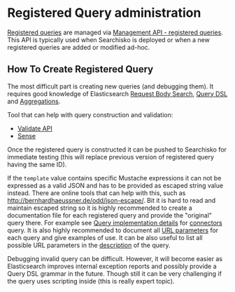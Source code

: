 # Registered Query administration

[Registered queries](../rest-api/management/query.md) are managed via [Management API - registered queries](http://docs.jbossorg.apiary.io/#reference/management-api-registered-queries).
This API is typically used when Searchisko is deployed or when a new registered queries are added or modified ad-hoc.


## How To Create Registered Query

The most difficult part is creating new queries (and debugging them). It requires good knowledge of Elasticsearch
[Request Body Search](https://www.elastic.co/guide/en/elasticsearch/reference/1.4/search-request-body.html),
[Query DSL](https://www.elastic.co/guide/en/elasticsearch/reference/1.4/query-dsl.html) and
[Aggregations](https://www.elastic.co/guide/en/elasticsearch/reference/1.4/search-aggregations.html).
 
Tool that can help with query construction and validation:
  - [Validate API](https://www.elastic.co/guide/en/elasticsearch/reference/1.4/search-validate.html)
  - [Sense](https://github.com/elastic/sense)
  
Once the registered query is constructed it can be pushed to Searchisko for immediate testing (this will replace previous version
of registered query having the same ID).

If the `template` value contains specific Mustache expressions it can not be expressed as a valid JSON and has to be
  provided as escaped string value instead. There are online tools that can help with this, such as <http://bernhardhaeussner.de/odd/json-escape/>.
  Bit it is hard to read and maintain escaped string so it is highly recommended to create a documentation
  file for each registered query and provide the "original" query there.
  For example see [Query implementation details](https://github.com/searchisko/configuration/blob/master/data/query/connectors.md#query-implementation-details)
  for [connectors](https://github.com/searchisko/configuration/blob/master/data/query/connectors.json#L7) query.
  It is also highly recommended to document all [URL parameters](https://github.com/searchisko/configuration/blob/master/data/query/connectors.md#url-parameters)
  for each query and give examples of use. It can be also useful to list all possible URL parameters in the
  [description](https://github.com/searchisko/configuration/blob/master/data/query/connectors.json#L3) of the query.
  
  
Debugging invalid query can be difficult. However, it will become easier as Elasticsearch improves internal exception
 reports and possibly provide a Query DSL grammar in the future. Though still it can be very challenging if the query
 uses scripting inside (this is really expert topic).